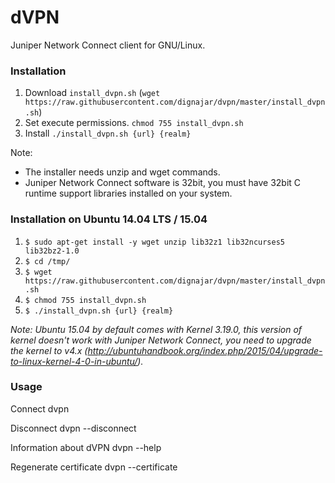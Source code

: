 # dVPN

Juniper Network Connect client for GNU/Linux.

### Installation

1. Download ```install_dvpn.sh``` (```wget https://raw.githubusercontent.com/dignajar/dvpn/master/install_dvpn.sh```)
2. Set execute permissions. ```chmod 755 install_dvpn.sh```
3. Install ```./install_dvpn.sh {url} {realm}```

Note:
- The installer needs unzip and wget commands.
- Juniper Network Connect software is 32bit, you must have 32bit C runtime support libraries installed on your system.

### Installation on Ubuntu 14.04 LTS / 15.04

1. ```$ sudo apt-get install -y wget unzip lib32z1 lib32ncurses5 lib32bz2-1.0```
2. ```$ cd /tmp/```
3. ```$ wget https://raw.githubusercontent.com/dignajar/dvpn/master/install_dvpn.sh```
4. ```$ chmod 755 install_dvpn.sh```
5. ```$ ./install_dvpn.sh {url} {realm}```

*Note: Ubuntu 15.04 by default comes with Kernel 3.19.0, this version of kernel doesn't work with Juniper Network Connect, you need to upgrade the kernel to v4.x (http://ubuntuhandbook.org/index.php/2015/04/upgrade-to-linux-kernel-4-0-in-ubuntu/).*

### Usage

Connect
dvpn

Disconnect
dvpn --disconnect

Information about dVPN
dvpn --help

Regenerate certificate
dvpn --certificate
